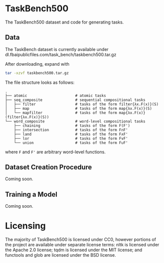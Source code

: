 # TaskBench500
The TaskBench500 dataset and code for generating tasks.

## Data
The TaskBench dataset is currently available under dl.fbaipublicfiles.com/task_bench/taskbench500.tar.gz

After downloading, expand with
```bash
tar -xzvf taskbench500.tar.gz
```

The file structure looks as follows:

    .
    ├── atomic                      # atomic tasks
    ├── seq_composite               # sequential compositional tasks
    │   ├── filter                  # tasks of the form filter{λx.F(x)}(S)
    │   ├── map                     # tasks of the form map{λx.F(x)}(S)
    │   └── mapfilter               # tasks of the form map{λx.F(x)}(filter{λx.F(x)}(S))
    └── word_composite              # word-level compositional tasks
        ├── chaining                # tasks of the form F(F')
        ├── intersection            # tasks of the form F∩F'
        ├── land                    # tasks of the form F∧F'
        ├── lor                     # tasks of the form F∨F'
        └── union                   # tasks of the form F∪F'

where `F` and `F'` are arbitrary word-level functions.

## Dataset Creation Procedure
Coming soon.

## Training a Model
Coming soon.

# Licensing
The majority of TaskBench500 is licensed under CC0, however portions of the project are available under separate license terms: nltk is licensed under the Apache 2.0 license; tqdm is licensed under the MIT license; and functools and glob are licensed under the BSD license.
